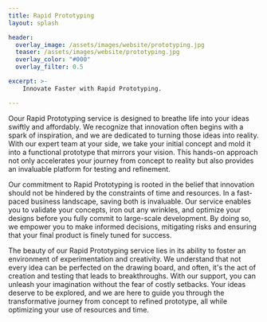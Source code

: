 ```yaml
---
title: Rapid Prototyping
layout: splash

header:
  overlay_image: /assets/images/website/prototyping.jpg
  teaser: /assets/images/website/prototyping.jpg
  overlay_color: "#000"
  overlay_filter: 0.5

excerpt: >-
    Innovate Faster with Rapid Prototyping.

---
```


Oour Rapid Prototyping service is designed to breathe life into your ideas swiftly and affordably. We recognize that innovation often begins with a spark of inspiration, and we are dedicated to turning those ideas into reality. With our expert team at your side, we take your initial concept and mold it into a functional prototype that mirrors your vision. This hands-on approach not only accelerates your journey from concept to reality but also provides an invaluable platform for testing and refinement.

Our commitment to Rapid Prototyping is rooted in the belief that innovation should not be hindered by the constraints of time and resources. In a fast-paced business landscape, saving both is invaluable. Our service enables you to validate your concepts, iron out any wrinkles, and optimize your designs before you fully commit to large-scale development. By doing so, we empower you to make informed decisions, mitigating risks and ensuring that your final product is finely tuned for success.

The beauty of our Rapid Prototyping service lies in its ability to foster an environment of experimentation and creativity. We understand that not every idea can be perfected on the drawing board, and often, it's the act of creation and testing that leads to breakthroughs. With our support, you can unleash your imagination without the fear of costly setbacks. Your ideas deserve to be explored, and we are here to guide you through the transformative journey from concept to refined prototype, all while optimizing your use of resources and time.
